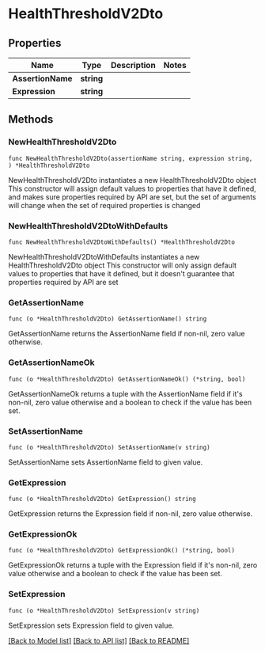 # HealthThresholdV2Dto

## Properties

Name | Type | Description | Notes
------------ | ------------- | ------------- | -------------
**AssertionName** | **string** |  | 
**Expression** | **string** |  | 

## Methods

### NewHealthThresholdV2Dto

`func NewHealthThresholdV2Dto(assertionName string, expression string, ) *HealthThresholdV2Dto`

NewHealthThresholdV2Dto instantiates a new HealthThresholdV2Dto object
This constructor will assign default values to properties that have it defined,
and makes sure properties required by API are set, but the set of arguments
will change when the set of required properties is changed

### NewHealthThresholdV2DtoWithDefaults

`func NewHealthThresholdV2DtoWithDefaults() *HealthThresholdV2Dto`

NewHealthThresholdV2DtoWithDefaults instantiates a new HealthThresholdV2Dto object
This constructor will only assign default values to properties that have it defined,
but it doesn't guarantee that properties required by API are set

### GetAssertionName

`func (o *HealthThresholdV2Dto) GetAssertionName() string`

GetAssertionName returns the AssertionName field if non-nil, zero value otherwise.

### GetAssertionNameOk

`func (o *HealthThresholdV2Dto) GetAssertionNameOk() (*string, bool)`

GetAssertionNameOk returns a tuple with the AssertionName field if it's non-nil, zero value otherwise
and a boolean to check if the value has been set.

### SetAssertionName

`func (o *HealthThresholdV2Dto) SetAssertionName(v string)`

SetAssertionName sets AssertionName field to given value.


### GetExpression

`func (o *HealthThresholdV2Dto) GetExpression() string`

GetExpression returns the Expression field if non-nil, zero value otherwise.

### GetExpressionOk

`func (o *HealthThresholdV2Dto) GetExpressionOk() (*string, bool)`

GetExpressionOk returns a tuple with the Expression field if it's non-nil, zero value otherwise
and a boolean to check if the value has been set.

### SetExpression

`func (o *HealthThresholdV2Dto) SetExpression(v string)`

SetExpression sets Expression field to given value.



[[Back to Model list]](../README.md#documentation-for-models) [[Back to API list]](../README.md#documentation-for-api-endpoints) [[Back to README]](../README.md)


